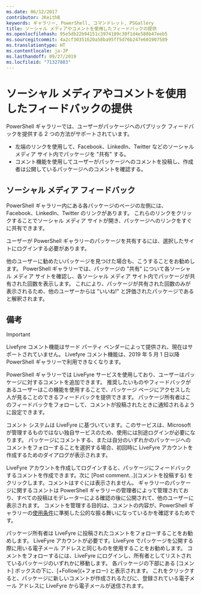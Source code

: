 ```yaml
---
ms.date: 06/12/2017
contributor: JKeithB
keywords: ギャラリー, PowerShell, コマンドレット, PSGallery
title: ソーシャル メディアやコメントを使用したフィードバックの提供
ms.openlocfilehash: 95e5db22b94151c3974189c30f1d4e580b47eeb5
ms.sourcegitcommit: 4a2cf30351620a58ba95ff5d76b247e601907589
ms.translationtype: HT
ms.contentlocale: ja-JP
ms.lasthandoff: 09/27/2019
ms.locfileid: "71327883"
---
```

# <a name="providing-feedback-via-social-media-or-comments"></a>ソーシャル メディアやコメントを使用したフィードバックの提供

PowerShell ギャラリーでは、ユーザーがパッケージへのパブリック フィードバックを提供する 2 つの方法がサポートされています。

- 左端のリンクを使用して、Facebook、LinkedIn、Twitter などのソーシャル メディア サイト内でパッケージを "共有" する。
- コメント機能を使用してユーザーがパッケージへのコメントを投稿し、作成者は公開しているパッケージへのコメントを確認する。

## <a name="social-media-feedback"></a>ソーシャル メディア フィードバック

PowerShell ギャラリー内にある各パッケージのページの左側には、Facebook、LinkedIn、Twitter のリンクがあります。
これらのリンクをクリックすることでソーシャル メディア サイトが開き、パッケージへのリンクをすぐに共有できます。

ユーザーが PowerShell ギャラリーのパッケージを共有するには、選択したサイトにログインする必要があります。

他のユーザーに勧めたいパッケージを見つけた場合も、こうすることをお勧めします。
PowerShell ギャラリーでは、パッケージの "共有" について各ソーシャル メディア サイトを確認し、各ソーシャル メディア サイト内でパッケージが共有された回数を表示します。
これにより、パッケージが共有された回数のみが表示されるため、他のユーザーからは "いいね!" と評価されたパッケージであると解釈されます。

## <a name="comments"></a>備考

> [!IMPORTANT]
> Livefyre コメント機能はサード パーティ ベンダーによって提供され、現在はサポートされていません。
> Livefyre コメント機能は、2019 年 5 月 1 日以降 PowerShell ギャラリーで利用できなくなります。 

PowerShell ギャラリーでは LiveFyre サービスを使用しており、ユーザーはパッケージに対するコメントを追加できます。
推奨したいものやフィードバックがあるユーザーはこの機能を使用することで、パッケージ ページにアクセスした人が見ることのできるフィードバックを提供できます。
パッケージ所有者はこのフィードバックをフォローして、コメントが投稿されたときに通知されるように設定できます。

コメント システムは LiveFyre に基づいています。このサービスは、Microsoft が管理するものではない独自サービスのため、使用には別途ログインが必要になります。
パッケージにコメントする、または自分のいずれかのパッケージへのコメントをフォローすることを選択する場合、初回時に LiveFyre アカウントを作成するためのダイアログが表示されます。

LiveFyre アカウントを作成してログインすると、パッケージにフィードバックするコメントを作成できます。次に [Post comment...]\(コメントを投稿する\) をクリックします。コメントはすぐには表示されません。
ギャラリーのパッケージに関するコメントは PowerShell ギャラリーの管理者によって管理されており、すべての投稿はモデレーターによる確認の後に公開されて、他のユーザーに表示されます。
コメントを管理する目的は、コメントの内容が、PowerShell ギャラリーの[使用条件](https://www.powershellgallery.com/policies/Terms)に準拠した公的な振る舞いになっているかを確認するためです。

パッケージ所有者は LiveFyre に投稿されたコメントをフォローすることをお勧めします。
LiveFyre アカウントが必要です。LiveFyre でパッケージを公開する際に用いる電子メール アドレスと同じものを使用することをお勧めします。
コメントをフォローするには、LiveFyre にログインし、所有者としてリストされているパッケージのいずれかに移動します。
各パッケージの下部にある [コメント] ボックスの下に、[+Follow]\(+フォロー\) と表示されます。
これをクリックすると、パッケージに新しいコメントが作成されるたびに、登録されている電子メール アドレスに LiveFyre から電子メールが送信されます。
